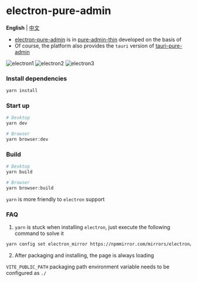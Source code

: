 <h1>electron-pure-admin</h1>

**English** | [中文](./README.md)

- [electron-pure-admin](https://github.com/xiaoxian521/electron-pure-admin) is in [pure-admin-thin](https://github.com/xiaoxian521/pure-admin-thin) developed on the basis of
- Of course, the platform also provides the `tauri` version of [tauri-pure-admin](https://github.com/xiaoxian521/tauri-pure-admin)

![electron1](https://xiaoxian521.github.io/hyperlink/img/electron-pure-admin/1.jpg)
![electron2](https://xiaoxian521.github.io/hyperlink/img/electron-pure-admin/2.jpg)
![electron3](https://xiaoxian521.github.io/hyperlink/img/electron-pure-admin/3.jpg)

### Install dependencies

```sh
yarn install
```

### Start up

```sh
# Desktop
yarn dev
```

```sh
# Browser
yarn browser:dev
```

### Build

```sh
# Desktop
yarn build
```

```sh
# Browser
yarn browser:build
```

`yarn` is more friendly to `electron` support

### FAQ

1. `yarn` is stuck when installing `electron`, just execute the following command to solve it

```sh
yarn config set electron_mirror https://npmmirror.com/mirrors/electron/
```

2. After packaging and installing, the page is always loading

`VITE_PUBLIC_PATH` packaging path environment variable needs to be configured as `./`

